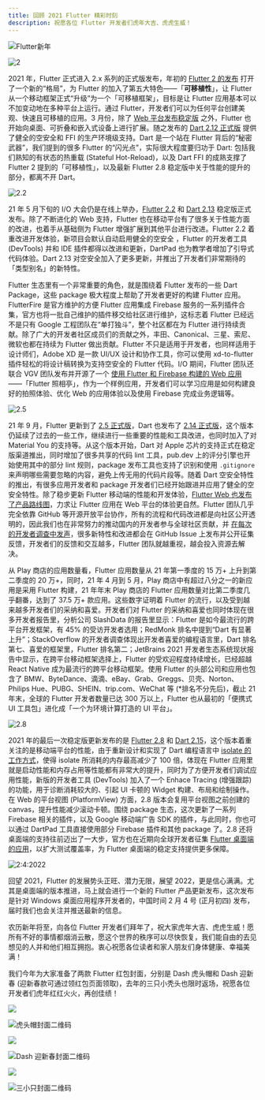 ```yaml
---
title: 回顾 2021 Flutter 精彩时刻
description: 祝愿各位 Flutter 开发者们虎年大吉、虎虎生威！
---
```


![Flutter新年]({{site.flutter-files-cn}}/posts/images/2022/01/6879bbc9b157d.png)

![2]({{site.flutter-files-cn}}/posts/images/2022/01/752a1f9e5ac3f.png)

2021 年，Flutter 正式进入 2.x 系列的正式版发布，年初的 [Flutter 2 的发布](./announcing-flutter-2) 打开了一个新的“格局”，为 Flutter 的加入了第五大特色——「**可移植性**」，让 Flutter 从一个移动框架正式“升级”为一个「可移植框架」，目标是让 Flutter 应用基本可以不加变动地在多种平台上运行。通过 Flutter，开发者们可以为任何平台创建美观、快速且可移植的应用。3 月份，除了 [Web 平台发布稳定版](https://mp.weixin.qq.com/s/6oSwvPsMy6r4AW90aostiA) 之外，Flutter 也开始向桌面、可折叠和嵌入式设备上进行扩展。随之发布的 [Dart 2.12 正式版](./announcing-dart-2-12) 提供了健全的空安全和 FFI 的生产环境级支持。Dart 是一个站在 Flutter 背后的“秘密武器”，我们提到的很多 Flutter 的“闪光点”，实际很大程度要归功于 Dart: 包括我们熟知的有状态的热重载 (Stateful Hot-Reload)，以及 Dart FFI 的成熟支撑了 Flutter 2 提到的「可移植性」，以及最新 Flutter 2.8 稳定版中关于性能的提升的部分，都离不开 Dart。

![2.2]({{site.flutter-files-cn}}/posts/images/2022/01/2faa787ee6bae.png)

21 年 5 月下旬的 I/O 大会仍是在线上举办，[Flutter 2.2](https://mp.weixin.qq.com/s/tnQ1F7kvrxKrbRs8bSzMmg) 和 [Dart 2.13](https://mp.weixin.qq.com/s/pmfJ3Q8wJ_fM0VTNWeaSqg) 稳定版正式发布。除了不断进化的 Web 支持，Flutter 也在移动平台有了很多关于性能方面的改进，也着手从基础侧为 Flutter 增强扩展到其他平台进行改进。Flutter 2.2 着重改进开发体验，新项目会默认自动启用健全的空安全
，Flutter 的开发者工具 (DevTools) 并和 IDE 插件都得以改进和更新，DartPad 也为教学者增加了引导式代码体验。Dart 2.13 对空安全加入了更多更新，并推出了开发者们非常期待的「类型别名」的新特性。

Flutter 生态里有一个非常重要的角色，就是围绕着 Flutter 发布的一些 Dart Package，这些 package 极大程度上帮助了开发者更好的构建 Flutter 应用。FlutterFire 是官方维护的方便 Flutter 应用集成 Firebase 服务的一系列插件合集，官方也将一批自己维护的插件移交给社区进行维护，这标志着 Flutter 已经远不是只有 Google 工程团队在“单打独斗”，整个社区都在为 Flutter 进行持续贡献。除了广大的开发者社区成员们的贡献之外，丰田、Canonical、三星、索尼、微软也都在持续为 Flutter 做出贡献。Flutter 不只是适用于开发者，也同样适用于设计师们，Adobe XD 是一款 UI/UX 设计和协作工具，你可以使用 xd-to-flutter 插件轻松的将设计稿转换为支持空安全的 Flutter 代码。I/O 期间，Flutter 团队还联合 VGV 团队发布并开源了一个 [使用 Flutter 和 Firebase 构建的 Web 应用](https://mp.weixin.qq.com/s/vEtpHNgsNNzl5Bln3Tfr1g) ——「Flutter 照相亭」，作为一个样例应用，开发者们可以学习应用是如何构建良好的拍照体验、优化 Web 的应用体验以及使用 Firebase 完成业务逻辑等。

![2.5]({{site.flutter-files-cn}}/posts/images/2022/01/30914f7e0b7fe.png)

21 年 9 月，Flutter 更新到了 [2.5 正式版](./whats-new-in-flutter-2-5)，Dart 也发布了 [2.14 正式版](./announcing-dart-2-14)，这个版本仍延续了过去的一些工作，继续进行一些重要的性能和工具改进，也同时加入了对 Material You 的支持等。从这个版本开始，Dart 对 Apple 芯片的支持正式在稳定版渠道推出，同时增加了很多共享的代码 lint 工具，pub.dev 上的评分引擎也开始使用其中的部分 lint 规则，package 发布工具也支持了识别和使用 `.gitignore` 来声明哪些需要忽略的内容，避免上传无用的代码片段等。随着 Dart 空安全特性的推出，有很多应用开发者和 package 开发者们已经开始跟进并应用了健全的空安全特性。除了稳步更新 Flutter 移动端的性能和开发体验，[Flutter Web 也发布了产品路线图](./flutter-2022-roadmap)，力求让 Flutter 应用在 Web 平台的体验更自然。Flutter 团队几乎完全依靠 GitHub 等开源开放平台协作，所有的流程和代码改进都是向社区公开透明的，因此我们也在非常努力的推动国内的开发者参与全球社区贡献，并 [在每次的开发者调查中发声]({{site.bili.video}}/BV1CP4y1V7c9)，很多新特性和改进都会在 GitHub Issue 上发布并公开征集反馈，开发者们的反馈和交互越多，Flutter 团队就越重视，越会投入资源去解决。

从 Play 商店的应用数量看，Flutter 应用数量从 21 年第一季度的 15 万+ 上升到第二季度的 20 万+，同时，21 年 4 月到 5 月，Play 商店中有超过八分之一的新应用是采用 Flutter 构建，21 年年末 Play 商店的 Flutter 应用数量对比第二季度几乎翻番，达到了 37.5 万+ 款应用。这些数字证明着 Flutter 的流行，以及受到越来越多开发者们的采纳和喜爱。开发者们对 Flutter 的采纳和喜爱也同时体现在很多开发者报告里，分析公司 SlashData 的报告里显示：Flutter 是如今最流行的跨平台开发框架，有 45% 的受访开发者选用；RedMonk 排名中提到“Dart 有显著上升”；StackOverflow 的开发者调查体现出开发者喜爱的编程语言里，Dart 排名第七、喜爱的框架里，Flutter 排名第二；JetBrains 2021 开发者生态系统现状报告中显示，在跨平台移动框架选择上，Flutter 的受欢迎程度持续增长，已经超越 React Native 成为最流行的跨平台移动框架。使用 Flutter 的头部公司和应用也包含了 BMW、ByteDance、滴滴、eBay、Grab、Greggs、贝壳、Norton、Philips Hue、PUBG、SHEIN、trip.com、WeChat 等 (*排名不分先后)，截止 21 年末，全球的 Flutter 开发者数量已达 300 万以上，Flutter 也从最初的「便携式 UI 工具包」进化成「一个为环境计算打造的 UI 平台」。

![2.8]({{site.flutter-files-cn}}/posts/images/2022/01/d914e399b45a1.png)

2021 年的最后一次稳定版更新发布的是 [Flutter 2.8](./announcing-flutter-2-8) 和 [Dart 2.15](./announcing-dart-2-15)，这个版本着重关注的是移动端平台的性能，由于重新设计和实现了 Dart 编程语言中 [isolate 的工作方式](https://mp.weixin.qq.com/s/WCvv7DXzWXNRaMtM-0u7pA)，使得 isolate 所消耗的内存最高减少了 100 倍，体现在 Flutter 应用里就是启动性能和内存占用等性能都有非常大的提升，同时为了方便开发者们调试应用性能，新版的开发者工具 (DevTools) 加入了一个 Enhace Tracing (增强跟踪) 的功能，用于诊断消耗较大的、引起 UI 卡顿的 Widget 构建、布局和绘制操作。在 Web 的平台视图 (PlatformView) 方面，2.8 版本会复用平台视图之前创建的 canvas，提升性能减少滚动卡顿。围绕 package 生态，这次更新了一系列 Firebase 相关的插件，以及 Google 移动端广告 SDK 的插件，与此同时，你也可以通过 DartPad 工具直接使用部分 Firebase 插件和其他 package 了。2.8 还将桌面端的支持往前迈出了一大步，官方也在近期向全球开发者征集 [Flutter 桌面端的应用](https://mp.weixin.qq.com/s/RgUphbNnc6UTD05oppWnWA)，以扩大测试覆盖率，为 Flutter 桌面端的稳定支持提供更多保障。

![2:4:2022]({{site.flutter-files-cn}}/posts/images/2022/01/b7b3cf3eadea5.png)

回望 2021，Flutter 的发展势头正旺、潜力无限，展望 2022，更是信心满满。尤其是桌面端的版本推进，马上就会进行一个新的 Flutter 产品更新发布，这次发布是针对 Windows 桌面应用程序开发者的，中国时间 2 月 4 号 (正月初四) 发布，届时我们也会关注并推送最新的信息。

农历新年将至，向各位 Flutter 开发者们拜年了，祝大家虎年大吉、虎虎生威！愿所有不好的事情都烟消云散，愿这个世界的秩序可以尽快恢复，我们能自由的去见想见的人并和他们相互拥抱。衷心祝愿各位读者和家人朋友们身体健康、幸福美满！

我们今年为大家准备了两款 Flutter 红包封面，分别是 Dash 虎头帽和 Dash 迎新春 (迎新春款可通过领红包页面领取)，去年的三只小秃头也限时返场，祝愿各位开发者们虎年红红火火，再创佳绩！

![]({{site.flutter-files-cn}}/posts/images/2022/01/f9dvuY.jpg)

![虎头帽封面二维码]({{site.flutter-files-cn}}/posts/images/2022/01/ehgTJi.jpg)

![]({{site.flutter-files-cn}}/posts/images/2022/01/fbbcc804ac6c7.png)

![Dash 迎新春封面二维码]({{site.flutter-files-cn}}/posts/images/2022/01/jzJ8QQ.jpg)

![]({{site.flutter-files-cn}}/posts/images/2022/01/3ZiOn9.jpg)

![三小只封面二维码]({{site.flutter-files-cn}}/posts/images/2022/01/qnBir2.jpg)